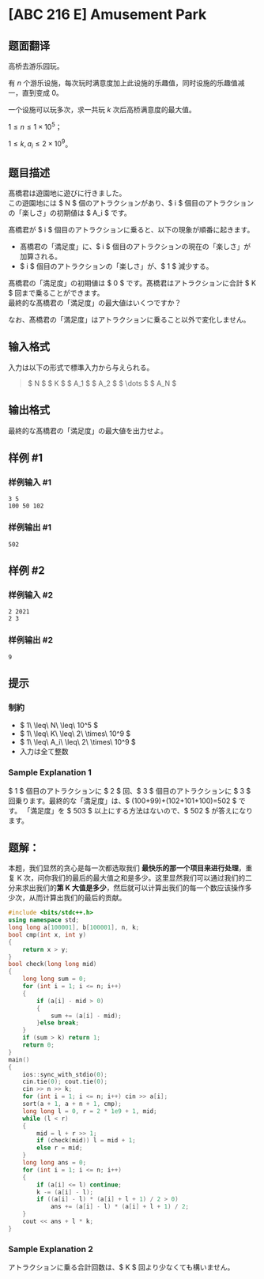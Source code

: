 # [ABC 216 E] Amusement Park

## 题面翻译

高桥去游乐园玩。

有 $n$ 个游乐设施，每次玩时满意度加上此设施的乐趣值，同时设施的乐趣值减一，直到变成 $0$。

一个设施可以玩多次，求一共玩 $k$ 次后高桥满意度的最大值。

$1 \leq n \leq 1 \times 10^5$；

$1 \leq k,a_i \leq 2 \times 10^9$。

## 题目描述

[problemUrl]: https://atcoder.jp/contests/abc216/tasks/abc216_e

髙橋君は遊園地に遊びに行きました。  
 この遊園地には $ N $ 個のアトラクションがあり、$ i $ 個目のアトラクションの「楽しさ」の初期値は $ A_i $ です。

髙橋君が $ i $ 個目のアトラクションに乗ると、以下の現象が順番に起きます。

- 髙橋君の「満足度」に、$ i $ 個目のアトラクションの現在の「楽しさ」が加算される。
- $ i $ 個目のアトラクションの「楽しさ」が、$ 1 $ 減少する。

髙橋君の「満足度」の初期値は $ 0 $ です。髙橋君はアトラクションに合計 $ K $ 回まで乗ることができます。  
 最終的な髙橋君の「満足度」の最大値はいくつですか？

なお、髙橋君の「満足度」はアトラクションに乗ること以外で変化しません。

## 输入格式

入力は以下の形式で標準入力から与えられる。

> $ N $ $ K $ $ A_1 $ $ A_2 $ $ \dots $ $ A_N $

## 输出格式

最終的な髙橋君の「満足度」の最大値を出力せよ。

## 样例 #1

### 样例输入 #1

```
3 5
100 50 102
```

### 样例输出 #1

```
502
```

## 样例 #2

### 样例输入 #2

```
2 2021
2 3
```

### 样例输出 #2

```
9
```

## 提示

### 制約

- $ 1\ \leq\ N\ \leq\ 10^5 $
- $ 1\ \leq\ K\ \leq\ 2\ \times\ 10^9 $
- $ 1\ \leq\ A_i\ \leq\ 2\ \times\ 10^9 $
- 入力は全て整数

### Sample Explanation 1

$ 1 $ 個目のアトラクションに $ 2 $ 回、$ 3 $ 個目のアトラクションに $ 3 $ 回乗ります。最終的な「満足度」は、$ (100+99)+(102+101+100)=502 $ です。 「満足度」を $ 503 $ 以上にする方法はないので、$ 502 $ が答えになります。

## 题解：
本题，我们显然的贪心是每一次都选取我们 **最快乐的那一个项目来进行处理**，重复 K 次，问你我们的最后的最大值之和是多少。这里显然我们可以通过我们的二分来求出我们的**第 K 大值是多少**，然后就可以计算出我们的每一个数应该操作多少次，从而计算出我们的最后的贡献。

```cpp
#include <bits/stdc++.h>
using namespace std;
long long a[100001], b[100001], n, k;
bool cmp(int x, int y)
{
	return x > y;
}
bool check(long long mid)
{
	long long sum = 0;
	for (int i = 1; i <= n; i++)
	{
		if (a[i] - mid > 0)
		{
			sum += (a[i] - mid); 
		}else break;
	}
	if (sum > k) return 1;
	return 0;
}
main()
{
	ios::sync_with_stdio(0);
	cin.tie(0); cout.tie(0);
	cin >> n >> k; 
	for (int i = 1; i <= n; i++) cin >> a[i];
	sort(a + 1, a + n + 1, cmp);
	long long l = 0, r = 2 * 1e9 + 1, mid;
	while (l < r)
	{
		mid = l + r >> 1;
		if (check(mid)) l = mid + 1;
		else r = mid;
	}
	long long ans = 0;
	for (int i = 1; i <= n; i++)
	{
		if (a[i] <= l) continue;
		k -= (a[i] - l);
		if ((a[i] - l) * (a[i] + l + 1) / 2 > 0)
			ans += (a[i] - l) * (a[i] + l + 1) / 2;
	}
	cout << ans + l * k;
}
```

### Sample Explanation 2

アトラクションに乗る合計回数は、$ K $ 回より少なくても構いません。